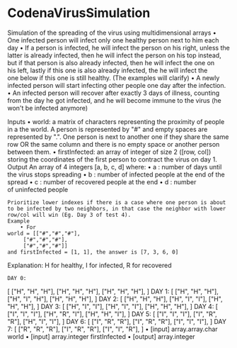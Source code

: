 # CodenaVirusSimulation
Simulation of the spreading of the virus using multidimensional arrays
• One infected person will infect only one healthy person next to him each day
• If a person is infected, he will infect the person on his right, unless the latter is already infected, then he will infect the person on his top instead, but if that person is also already infected, then he will infect the one on his left, lastly if this one is also already infected, the he will infect the one below if this one is still healthy. (The examples will clarify)
• A newly infected person will start infecting other people one day after the infection.
• An infected person will recover after exactly 3 days of illness, counting from the day he got infected, and he will become immune to the virus (he won't be infected anymore)



Inputs
	• world: a matrix of characters representing the proximity of people in a the world. A person is represented by "#" and empty spaces are represented by ".". One person is next to another one if they share the same row OR the same column and there is no empty space or another person between them.
	• firstInfected: an array of integer of size 2 ([row, col]) storing the coordinates of the first person to contract the virus on day 1.
Output
An array of 4 integers [a, b, c, d] where:
	• a : number of days until the virus stops spreading
	• b : number of infected people at the end of the spread
	• c : number of recovered people at the end
	• d : number of uninfected people
	
	
	Prioritize lower indexes if there is a case where one person is about to be infected by two neighbors, in that case the neighbor with lower row/col will win (Eg. Day 3 of test 4).
	Example
		• For
	world = [["#","#","#"], 
         ["#","#","#"], 
         ["#","#","#"]]
	and firstInfected = [1, 1], the answer is [7, 3, 6, 0]
Explanation: H for healthy, I for infected, R for recovered

	DAY 0:
[
["H", "H", "H"],
["H", "H", "H"],
["H", "H", "H"],
]
DAY 1:
[
["H", "H", "H"],
["H", "I", "H"],
["H", "H", "H"],
]
DAY 2:
[
["H", "H", "H"],
["H", "I", "I"],
["H", "H", "H"],
]
DAY 3:
[
["H", "I", "I"],
["H", "I", "I"],
["H", "H", "H"],
]
DAY 4:
[
["I", "I", "I"],
["H", "R", "I"],
["H", "H", "I"],
]
DAY 5:
[
["I", "I", "I"],
["I", "R", "R"],
["H", "I", "I"],
]
DAY 6:
[
["I", "R", "R"],
["I", "R", "R"],
["I", "I", "I"],
]
DAY 7:
[
["R", "R", "R"],
["I", "R", "R"],
["I", "I", "R"],
]
		• [input] array.array.char world
		• [input] array.integer firstInfected
		• [output] array.integer
